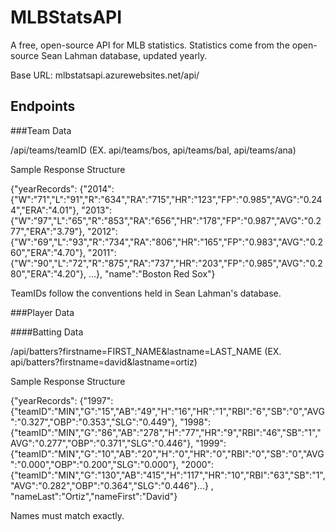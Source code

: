 # MLBStatsAPI
A free, open-source API for MLB statistics. Statistics come from the open-source Sean Lahman database, updated yearly.

Base URL: mlbstatsapi.azurewebsites.net/api/

## Endpoints

###Team Data

/api/teams/teamID (EX. api/teams/bos, api/teams/bal, api/teams/ana)

Sample Response Structure

{"yearRecords":
  {"2014":{"W":"71","L":"91","R":"634","RA":"715","HR":"123","FP":"0.985","AVG":"0.244","ERA":"4.01"},
  "2013":{"W":"97","L":"65","R":"853","RA":"656","HR":"178","FP":"0.987","AVG":"0.277","ERA":"3.79"},
  "2012":{"W":"69","L":"93","R":"734","RA":"806","HR":"165","FP":"0.983","AVG":"0.260","ERA":"4.70"},
  "2011":{"W":"90","L":"72","R":"875","RA":"737","HR":"203","FP":"0.985","AVG":"0.280","ERA":"4.20"}, ...},
  "name":"Boston Red Sox"}

TeamIDs follow the conventions held in Sean Lahman's database.

###Player Data

####Batting Data

/api/batters?firstname=FIRST_NAME&lastname=LAST_NAME (EX. api/batters?firstname=david&lastname=ortiz)

Sample Response Structure

{"yearRecords":
  {"1997":{"teamID":"MIN","G":"15","AB":"49","H":"16","HR":"1","RBI":"6","SB":"0","AVG":"0.327","OBP":"0.353","SLG":"0.449"},
  "1998":{"teamID":"MIN","G":"86","AB":"278","H":"77","HR":"9","RBI":"46","SB":"1","AVG":"0.277","OBP":"0.371","SLG":"0.446"},
  "1999":{"teamID":"MIN","G":"10","AB":"20","H":"0","HR":"0","RBI":"0","SB":"0","AVG":"0.000","OBP":"0.200","SLG":"0.000"},
  "2000":{"teamID":"MIN","G":"130","AB":"415","H":"117","HR":"10","RBI":"63","SB":"1","AVG":"0.282","OBP":"0.364","SLG":"0.446"}...} ,
  "nameLast":"Ortiz","nameFirst":"David"}

Names must match exactly.
